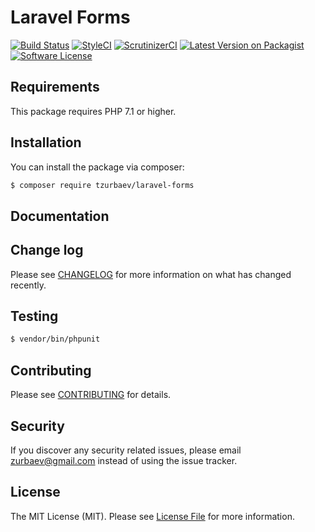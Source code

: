 # Laravel Forms

[![Build Status][ico-travis]][link-travis]
[![StyleCI][ico-styleci]][link-styleci]
[![ScrutinizerCI][ico-scrutinizer]][link-scrutinizer]
[![Latest Version on Packagist][ico-version]][link-packagist]
[![Software License][ico-license]](LICENSE.md)

## Requirements
This package requires PHP 7.1 or higher.

## Installation

You can install the package via composer:

``` bash
$ composer require tzurbaev/laravel-forms
```

## Documentation

## Change log

Please see [CHANGELOG](CHANGELOG.md) for more information on what has changed recently.

## Testing

``` bash
$ vendor/bin/phpunit
```

## Contributing

Please see [CONTRIBUTING](CONTRIBUTING.md) for details.

## Security

If you discover any security related issues, please email zurbaev@gmail.com instead of using the issue tracker.

## License

The MIT License (MIT). Please see [License File](LICENSE.md) for more information.

[ico-version]: https://poser.pugx.org/tzurbaev/laravel-forms/version?format=flat
[ico-license]: https://poser.pugx.org/tzurbaev/laravel-forms/license?format=flat
[ico-travis]: https://api.travis-ci.org/tzurbaev/laravel-forms.svg?branch=master
[ico-styleci]: https://styleci.io/repos/103840100/shield?branch=master&style=flat
[ico-scrutinizer]: https://scrutinizer-ci.com/g/tzurbaev/laravel-forms/badges/quality-score.png?b=master

[link-packagist]: https://packagist.org/packages/tzurbaev/laravel-forms
[link-travis]: https://travis-ci.org/tzurbaev/laravel-forms
[link-styleci]: https://styleci.io/repos/103840100
[link-scrutinizer]: https://scrutinizer-ci.com/g/tzurbaev/laravel-forms/
[link-author]: https://github.com/tzurbaev
